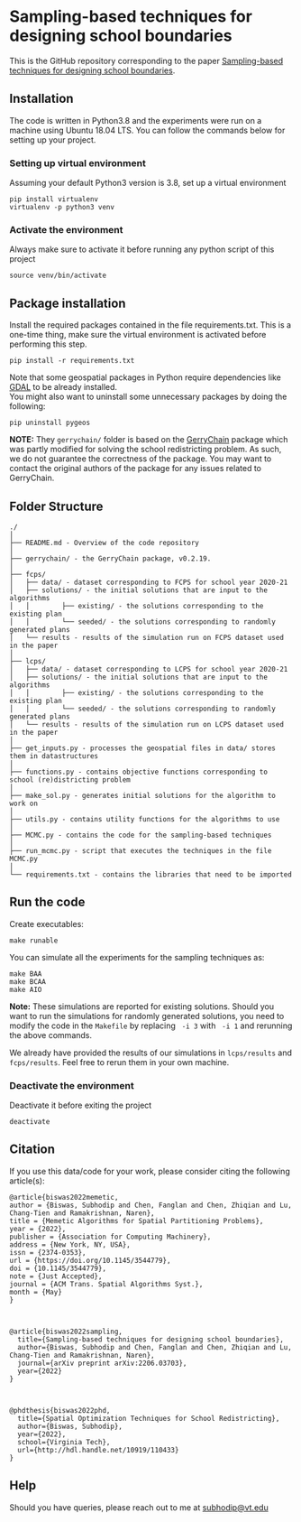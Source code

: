 # Sampling-based techniques for designing school boundaries


This is the GitHub repository corresponding to the paper [Sampling-based techniques for designing school boundaries](https://arxiv.org/abs/2206.03703).

## Installation

The code is written in Python3.8 and the experiments were run on a machine using Ubuntu 18.04 LTS. You can follow the commands below for setting up your project.

### Setting up virtual environment
Assuming your default Python3 version is 3.8, set up a virtual environment
```
pip install virtualenv
virtualenv -p python3 venv
```

### Activate the environment
Always make sure to activate it before running any python script of this project
```
source venv/bin/activate
```

## Package installation
Install the required packages contained in the file requirements.txt. This is a one-time thing, make sure the virtual environment is activated before performing this step.
```
pip install -r requirements.txt
```

Note that some geospatial packages in Python require dependencies like [GDAL](https://gdal.org/) to be already installed.  
You might also want to uninstall some unnecessary packages by doing the following:

```
pip uninstall pygeos
```

**NOTE:** They `gerrychain/` folder is based on the [GerryChain](https://github.com/mggg/GerryChain) package which was partly modified for solving the school redistricting problem. As such, we do not guarantee the correctness of the package. You may want to contact the original authors of the package for any issues related to GerryChain.

## Folder Structure
  ```
  ./
  │
  ├── README.md - Overview of the code repository
  │
  ├── gerrychain/ - the GerryChain package, v0.2.19.
  │
  ├── fcps/
  │   ├── data/ - dataset corresponding to FCPS for school year 2020-21
  │   ├── solutions/ - the initial solutions that are input to the algorithms
  │   │        ├── existing/ - the solutions corresponding to the existing plan
  │   │        └── seeded/ - the solutions corresponding to randomly generated plans
  │   └── results - results of the simulation run on FCPS dataset used in the paper
  │
  ├── lcps/
  │   ├── data/ - dataset corresponding to LCPS for school year 2020-21
  │   ├── solutions/ - the initial solutions that are input to the algorithms
  │   │        ├── existing/ - the solutions corresponding to the existing plan
  │   │        └── seeded/ - the solutions corresponding to randomly generated plans
  │   └── results - results of the simulation run on LCPS dataset used in the paper
  │
  ├── get_inputs.py - processes the geospatial files in data/ stores them in datastructures
  │
  ├── functions.py - contains objective functions corresponding to school (re)districting problem
  │
  ├── make_sol.py - generates initial solutions for the algorithm to work on
  │
  ├── utils.py - contains utility functions for the algorithms to use
  │
  ├── MCMC.py - contains the code for the sampling-based techniques
  │  
  ├── run_mcmc.py - script that executes the techniques in the file MCMC.py
  │  
  └── requirements.txt - contains the libraries that need to be imported 
  ```

## Run the code

Create executables:
```
make runable
```

You can simulate all the experiments for the sampling techniques as:
```
make BAA
make BCAA
make AIO
```
**Note:** These simulations are reported for existing solutions. Should you want to run the simulations for randomly generated solutions, you need to modify the code in the `Makefile` by replacing ` -i 3` with ` -i 1` and rerunning the above commands.

We already have provided the results of our simulations in `lcps/results` and `fcps/results`. Feel free to rerun them in your own machine.

### Deactivate the environment
Deactivate it before exiting the project
```
deactivate
```

## Citation
If you use this data/code for your work, please consider citing the following article(s):

```
@article{biswas2022memetic,
author = {Biswas, Subhodip and Chen, Fanglan and Chen, Zhiqian and Lu, Chang-Tien and Ramakrishnan, Naren},
title = {Memetic Algorithms for Spatial Partitioning Problems},
year = {2022},
publisher = {Association for Computing Machinery},
address = {New York, NY, USA},
issn = {2374-0353},
url = {https://doi.org/10.1145/3544779},
doi = {10.1145/3544779},
note = {Just Accepted},
journal = {ACM Trans. Spatial Algorithms Syst.},
month = {May}
}



@article{biswas2022sampling,
  title={Sampling-based techniques for designing school boundaries},
  author={Biswas, Subhodip and Chen, Fanglan and Chen, Zhiqian and Lu, Chang-Tien and Ramakrishnan, Naren},
  journal={arXiv preprint arXiv:2206.03703},
  year={2022}
}



@phdthesis{biswas2022phd,
  title={Spatial Optimization Techniques for School Redistricting},
  author={Biswas, Subhodip},
  year={2022},
  school={Virginia Tech},
  url={http://hdl.handle.net/10919/110433}
}
```
## Help
Should you have queries, please reach out to me at subhodip@vt.edu


